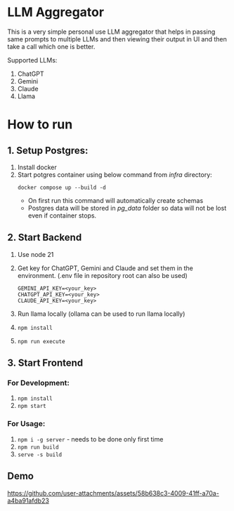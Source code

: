 # LLM Aggregator

This is a very simple personal use LLM aggregator that helps in passing same prompts to multiple LLMs and then viewing their output in UI and then take a call which one is better.

Supported LLMs:

1. ChatGPT
2. Gemini
3. Claude
4. Llama

# How to run

## 1. Setup Postgres:

1. Install docker
2. Start potgres container using below command from _infra_ directory:
   ```
   docker compose up --build -d
   ```
   - On first run this command will automatically create schemas
   - Postgres data will be stored in _pg_data_ folder so data will not be lost even if container stops.

## 2. Start Backend

1. Use node 21
2. Get key for ChatGPT, Gemini and Claude and set them in the environment. (.env file in repository root can also be used)

   ```
   GEMINI_API_KEY=<your_key>
   CHATGPT_API_KEY=<your_key>
   CLAUDE_API_KEY=<your_key>
   ```

3. Run llama locally (ollama can be used to run llama locally)
4. `npm install`
5. `npm run execute`

## 3. Start Frontend

### For Development:

1. `npm install`
2. `npm start`

### For Usage:

1. `npm i -g server` - needs to be done only first time
2. `npm run build`
3. `serve -s build`

## Demo

https://github.com/user-attachments/assets/58b638c3-4009-41ff-a70a-a4ba91afdb23
